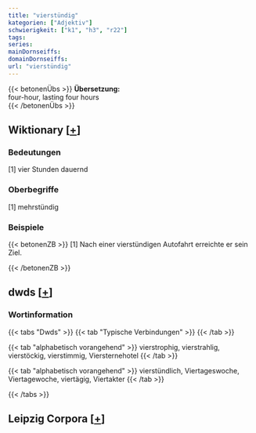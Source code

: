```yaml
---
title: "vierstündig"
kategorien: ["Adjektiv"]
schwierigkeit: ["k1", "h3", "r22"]
tags:
series:
mainDornseiffs:
domainDornseiffs:
url: "vierstündig"
---
```


{{< betonenÜbs >}}
**Übersetzung:**  
four-hour, lasting  four hours  
{{< /betonenÜbs >}}

## Wiktionary [[+](https://de.wiktionary.org/wiki/vierstündig)]

### Bedeutungen
[1] vier Stunden dauernd  

### Oberbegriffe
[1] mehrstündig  

### Beispiele
{{< betonenZB >}}
[1] Nach einer vierstündigen Autofahrt erreichte er sein Ziel.  

{{< /betonenZB >}}


## dwds [[+](https://www.dwds.de/wb/vierstündig)]

### Wortinformation
{{< tabs "Dwds" >}}
{{< tab "Typische Verbindungen" >}}
{{< /tab >}}

{{< tab "alphabetisch vorangehend" >}}
vierstrophig, vierstrahlig, vierstöckig, vierstimmig, Viersternehotel
{{< /tab >}}

{{< tab "alphabetisch vorangehend" >}}
vierstündlich, Viertageswoche, Viertagewoche, viertägig, Viertakter
{{< /tab >}}

{{< /tabs >}}

## Leipzig Corpora [[+](https://corpora.uni-leipzig.de/en/res?word=vierstündig&corpusId=deu_newscrawl-public_2018)]

